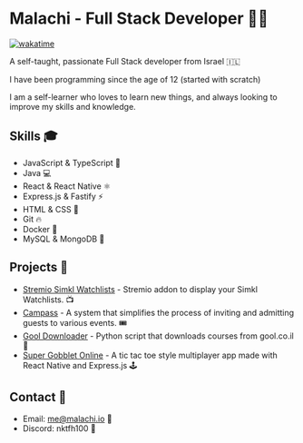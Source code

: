 # Malachi - Full Stack Developer 🚀🔥
[![wakatime](https://wakatime.com/badge/user/112ec769-e669-4b78-a46f-cf4343930741.svg)](https://wakatime.com/@112ec769-e669-4b78-a46f-cf4343930741)

A self-taught, passionate Full Stack developer from Israel 🇮🇱

I have been programming since the age of 12 (started with scratch)

I am a self-learner who loves to learn new things, and always looking to improve my skills and knowledge.

## Skills 🎓
- JavaScript & TypeScript 💎
- Java 💻
- React & React Native ⚛️
- Express.js & Fastify ⚡️
- HTML & CSS 🎨
- Git 🔥
- Docker 🐳
- MySQL & MongoDB 💾

## Projects 🚧
- [Stremio Simkl Watchlists](https://github.com/nktfh100/stremio-simkl) - Stremio addon to display your Simkl Watchlists. 📺
- [Campass](https://github.com/nktfh100/campass) - A system that simplifies the process of inviting and admitting guests to various events. 🎟️
- [Gool Downloader](https://github.com/nktfh100/gool-downloader) - Python script that downloads courses from gool.co.il 🐍
- [Super Gobblet Online](https://github.com/nktfh100/super-gobblet-online) - A tic tac toe style multiplayer app made with React Native and Express.js 🕹️

## Contact 📱
- Email: me@malachi.io 📧
- Discord: nktfh100 👾
